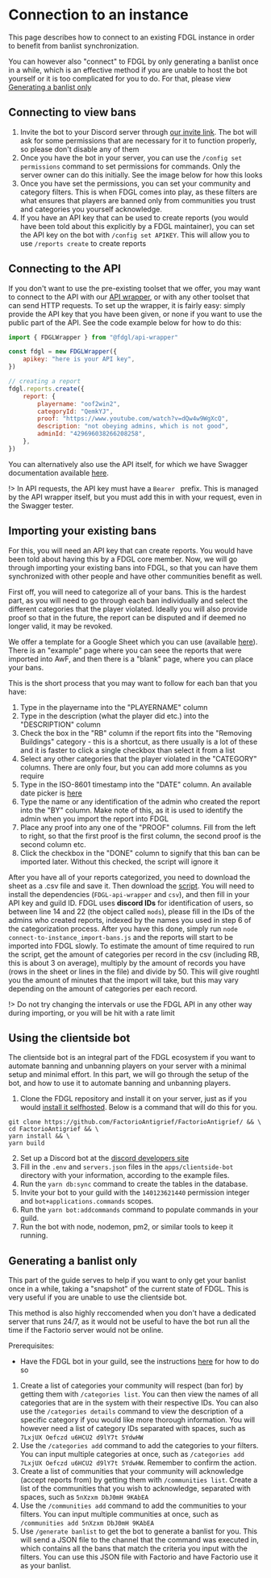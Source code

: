 # Connection to an instance

This page describes how to connect to an existing FDGL instance in order to benefit from banlist synchronization.

You can however also "connect" to FDGL by only generating a banlist once in a while, which is an
effective method if you are unable to host the bot yourself or it is too complicated for you to do.
For that, please view [Generating a banlist only](#Generating-a-banlist-only)

## Connecting to view bans

1. Invite the bot to your Discord server through [our invite link](https://discord.com/api/oauth2/authorize?client_id=817908486494617621&scope=bot+identify+applications.commands+applications.commands.permissions.update&response_type=code&redirect_uri=https%3A%2F%2Ffactoriobans.club%2Fapi%2Fdiscord%2Foauth%2Fcallback&permissions=156766628928).
   The bot will ask for some permissions that are necessary for it to function properly, so please don't disable any of them
2. Once you have the bot in your server, you can use the `/config set permissions` command to set permissions for commands.
   Only the server owner can do this initially. See the image below for how this looks
3. Once you have set the permissions, you can set your community and category filters. This is when FDGL comes into play,
   as these filters are what ensures that players are banned only from communities you trust and categories you yourself acknowledge.
4. If you have an API key that can be used to create reports (you would have been told about this explicitly by a FDGL maintainer), you can set the API
   key on the bot with `/config set APIKEY`. This will allow you to use `/reports create` to create reports

## Connecting to the API

If you don't want to use the pre-existing toolset that we offer, you may want to connect to the API with our [API wrapper](../../packages/wrapper/README.md),
or with any other toolset that can send HTTP requests. To set up the wrapper, it is fairly easy: simply provide the API key that you have been given, or none if you want to use the public part of the API. See the code example below for how to do this:

```js
import { FDGLWrapper } from "@fdgl/api-wrapper"

const fdgl = new FDGLWrapper({
	apikey: "here is your API key",
})

// creating a report
fdgl.reports.create({
	report: {
		playername: "oof2win2",
		categoryId: "QemkYJ",
		proof: "https://www.youtube.com/watch?v=dQw4w9WgXcQ",
		description: "not obeying admins, which is not good",
		adminId: "429696038266208258",
	},
})
```

You can alternatively also use the API itself, for which we have Swagger documentation available [here](https://factoriobans.club/api/documentation).

!> In API requests, the API key must have a `Bearer ` prefix. This is managed by the API wrapper itself, but you must add this in with your
request, even in the Swagger tester.

## Importing your existing bans

For this, you will need an API key that can create reports. You would have been told about having this by a FDGL core member. Now, we will go through
importing your existing bans into FDGL, so that you can have them synchronized with other people and have other communities benefit as well.

First off, you will need to categorize all of your bans. This is the hardest part, as you will need to go through each ban individually and select
the different categories that the player violated. Ideally you will also provide proof so that in the future, the report can be disputed and if deemed
no longer valid, it may be revoked.

We offer a template for a Google Sheet which you can use (available [here](https://docs.google.com/spreadsheets/d/1k9TRGhaj2YutVAvBEGoR4RMWOh84VTOMMtx7Qk1EPKU/edit?usp=sharing)).
There is an "example" page where you can seee the reports that were imported into AwF, and then there is a "blank" page, where you can place your bans.

This is the short process that you may want to follow for each ban that you have:

1. Type in the playername into the "PLAYERNAME" column
2. Type in the description (what the player did etc.) into the "DESCRIPTION" column
3. Check the box in the "RB" column if the report fits into the "Removing Buildings" category - this is a shortcut, as there usually is a lot of these
   and it is faster to click a single checkbox than select it from a list
4. Select any other categories that the player violated in the "CATEGORY" columns. There are only four, but you can add more columns as you require
5. Type in the ISO-8601 timestamp into the "DATE" column. An available date picker is [here](https://www.timestamp-converter.com/)
6. Type the name or any identification of the admin who created the report into the "BY" column. Make note of this,
   as it is used to identify the admin when you import the report into FDGL
7. Place any proof into any one of the "PROOF" columns. Fill from the left to right, so that the first proof is the first column,
   the second proof is the second column etc.
8. Click the checkbox in the "DONE" column to signify that this ban can be imported later. Without this checked, the script will ignore it

After you have all of your reports categorized, you need to download the sheet as a .csv file and save it. Then download the [script](data/connect-to-instance_import-bans.js).
You will need to install the dependencies (`FDGL-api-wrapper` and `csv`), and then fill in your API key and guild ID.
FDGL uses **discord IDs** for identification of users, so between line 14 and 22 (the object called `mods`), please fill in the IDs of the admins
who created reports, indexed by the names you used in step 6 of the categorization process.
After you have this done, simply run `node connect-to-instance_import-bans.js` and the reports will start to be imported into FDGL slowly.
To estimate the amount of time required to run the script, get the amount of categories per record in the csv (including RB, this is about 3 on average),
multiply by the amount of records you have (rows in the sheet or lines in the file) and divide by 50. This will give roughtl you the amount of
minutes that the import will take, but this may vary depending on the amount of categories per each record.

!> Do not try changing the intervals or use the FDGL API in any other way during importing, or you will be hit with a rate limit

## Using the clientside bot

The clientside bot is an integral part of the FDGL ecosystem if you want to automate banning and unbanning players on your server with a minimal setup
and minimal effort. In this part, we will go through the setup of the bot, and how to use it to automate banning and unbanning players.

1. Clone the FDGL repository and install it on your server, just as if you would [install it selfhosted](./getting-started/installation-selfhosted.md).
   Below is a command that will do this for you.

```
git clone https://github.com/FactorioAntigrief/FactorioAntigrief/ && \
cd FactorioAntigrief && \
yarn install && \
yarn build
```

2. Set up a Discord bot at the [discord developers site](https://discord.com/developers)
3. Fill in the `.env` and `servers.json` files in the `apps/clientside-bot` directory with your information, according to the example files.
4. Run the `yarn db:sync` command to create the tables in the database.
5. Invite your bot to your guild with the `140123621440` permission integer and `bot+applications.commands` scopes.
6. Run the `yarn bot:addcommands` command to populate commands in your guild.
7. Run the bot with node, nodemon, pm2, or similar tools to keep it running.


## Generating a banlist only

This part of the guide serves to help if you want to only get your banlist once in a while, taking a
"snapshot" of the current state of FDGL. This is very useful if you are unable to use the clientside bot.

This method is also highly reccomended when you don't have a dedicated server that runs 24/7, as it
would not be useful to have the bot run all the time if the Factorio server would not be online.


Prerequisites:
-	Have the FDGL bot in your guild, see the instructions [here](#Connecting-to-view-bans) for how to do so

1. Create a list of categories your community will respect (ban for) by getting them with
`/categories list`. You can then view the names of all categories that are in the system with
their respective IDs. You can also use the `/categories details` command to view the description
of a specific category if you would like more thorough information. You will however need a list of category IDs separated with spaces, such as `7LxjUX Oefczd u6HCU2 d9lY7t 5YdwHW`
2. Use the `/categories add` command to add the categories to your filters. You can input multiple
categories at once, such as `/categories add 7LxjUX Oefczd u6HCU2 d9lY7t 5YdwHW`. Remember to
confirm the action.
3. Create a list of communities that your community will acknowledge (accept reports from) by
getting them with `/communities list`. Create a list of the communities that you wish to
acknowledge, separated with spaces, such as `5nXzxm DbJ0mH 9KAbEA`
4. Use the `/communities add` command to add the communities to your filters. You can input multiple
communities at once, such as `/communities add 5nXzxm DbJ0mH 9KAbEA`
5. Use `/generate banlist` to get the bot to generate a banlist for you. This will send a JSON file
to the channel that the command was executed in, which contains all the bans that match the criteria
you input with the filters. You can use this JSON file with Factorio and have Factorio use it as
your banlist.
